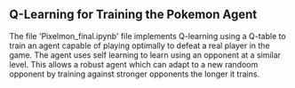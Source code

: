 ## Q-Learning for Training the Pokemon Agent
The file 'Pixelmon_final.ipynb' file implements Q-learning using a Q-table to train an agent capable of playing optimally to defeat a real player in the game.
The agent uses self learning to learn using an opponent at a similar level. This allows a robust agent which can adapt to a new randoom opponent by training against 
stronger opponents the longer it trains.

